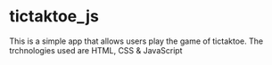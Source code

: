 # tictaktoe_js

This is a simple app that allows users play the game of tictaktoe. The trchnologies used are HTML, CSS & JavaScript
